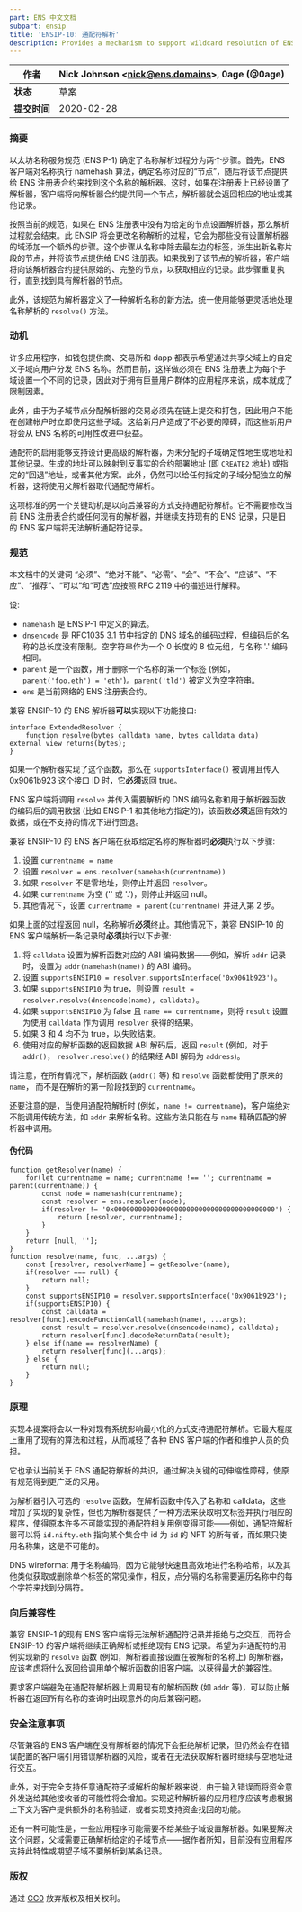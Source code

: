 ```yaml
---
part: ENS 中文文档
subpart: ensip
title: 'ENSIP-10: 通配符解析'
description: Provides a mechanism to support wildcard resolution of ENS names (formerly EIP-2544).
---
```


| **作者**    | Nick Johnson \<nick@ens.domains>, 0age (@0age) |
| ------------- | ---------------------------------------------- |
| **状态**    | 草案                                          |
| **提交时间** | 2020-02-28                                     |

### 摘要

以太坊名称服务规范 (ENSIP-1) 确定了名称解析过程分为两个步骤。首先，ENS 客户端对名称执行 namehash 算法，确定名称对应的“节点”，随后将该节点提供给 ENS 注册表合约来找到这个名称的解析器。这时，如果在注册表上已经设置了解析器，客户端将向解析器合约提供同一个节点，解析器就会返回相应的地址或其他记录。

按照当前的规范，如果在 ENS 注册表中没有为给定的节点设置解析器，那么解析过程就会结束。此 ENSIP 将会更改名称解析的过程，它会为那些没有设置解析器的域添加一个额外的步骤。这个步骤从名称中除去最左边的标签，派生出新名称片段的节点，并将该节点提供给 ENS 注册表。如果找到了该节点的解析器，客户端将向该解析器合约提供原始的、完整的节点，以获取相应的记录。此步骤重复执行，直到找到具有解析器的节点。

此外，该规范为解析器定义了一种解析名称的新方法，统一使用能够更灵活地处理名称解析的 `resolve()` 方法。

### 动机

许多应用程序，如钱包提供商、交易所和 dapp 都表示希望通过共享父域上的自定义子域向用户分发 ENS 名称。然而目前，这样做必须在 ENS 注册表上为每个子域设置一个不同的记录，因此对于拥有巨量用户群体的应用程序来说，成本就成了限制因素。

此外，由于为子域节点分配解析器的交易必须先在链上提交和打包，因此用户不能在创建帐户时立即使用这些子域。这给新用户造成了不必要的障碍，而这些新用户将会从 ENS 名称的可用性改进中获益。

通配符的启用能够支持设计更高级的解析器，为未分配的子域确定性地生成地址和其他记录。生成的地址可以映射到反事实的合约部署地址 (即 `CREATE2` 地址) 或指定的“回退”地址，或者其他方案。此外，仍然可以给任何指定的子域分配独立的解析器，这将使用父解析器取代通配符解析。

这项标准的另一个关键动机是以向后兼容的方式支持通配符解析。它不需要修改当前 ENS 注册表合约或任何现有的解析器，并继续支持现有的 ENS 记录，只是旧的 ENS 客户端将无法解析通配符记录。

### 规范

本文档中的关键词 “必须”、“绝对不能”、“必需”、“会”、“不会”、“应该”、“不应”、“推荐”、“可以”和“可选”应按照 RFC 2119 中的描述进行解释。

设:

* `namehash` 是 ENSIP-1 中定义的算法。
* `dnsencode` 是 RFC1035 3.1 节中指定的 DNS 域名的编码过程，但编码后的名称的总长度没有限制。空字符串作为一个 0 长度的 8 位元组，与名称 '.' 编码相同。
* `parent` 是一个函数，用于删除一个名称的第一个标签 (例如，`parent('foo.eth') = 'eth'`)。`parent('tld')` 被定义为空字符串。
* `ens` 是当前网络的 ENS 注册表合约。

兼容 ENSIP-10 的 ENS 解析器**可以**实现以下功能接口:

```
interface ExtendedResolver {
    function resolve(bytes calldata name, bytes calldata data) external view returns(bytes);
}
```

如果一个解析器实现了这个函数，那么在 `supportsInterface()` 被调用且传入 0x9061b923 这个接口 ID 时，它**必须**返回 true。

ENS 客户端将调用 `resolve` 并传入需要解析的 DNS 编码名称和用于解析器函数的编码后的调用数据 (比如 ENSIP-1 和其他地方指定的)，该函数**必须**返回有效的数据，或在不支持的情况下进行回退。

兼容 ENSIP-10 的 ENS 客户端在获取给定名称的解析器时**必须**执行以下步骤:

1. 设置 `currentname = name`
2. 设置 `resolver = ens.resolver(namehash(currentname))`
3. 如果 `resolver` 不是零地址，则停止并返回 `resolver`。
4. 如果 `currentname` 为空 ('' 或 '.')，则停止并返回 null。
5. 其他情况下，设置 `currentname = parent(currentname)` 并进入第 2 步。

如果上面的过程返回 null，名称解析**必须**终止。其他情况下，兼容 ENSIP-10 的 ENS 客户端解析一条记录时**必须**执行以下步骤:

1. 将 `calldata` 设置为解析函数对应的 ABI 编码数据——例如，解析 `addr` 记录时，设置为 `addr(namehash(name))` 的 ABI 编码。
2. 设置 `supportsENSIP10 = resolver.supportsInterface('0x9061b923')`。
3. 如果 `supportsENSIP10` 为 true，则设置 `result = resolver.resolve(dnsencode(name), calldata)`。
4. 如果 `supportsENSIP10` 为 false 且 `name == currentname`，则将 `result` 设置为使用 `calldata` 作为调用 `resolver` 获得的结果。
5. 如果 3 和 4 均不为 true，以失败结束。
6. 使用对应的解析函数的返回数据 ABI 解码后，返回 `result` (例如，对于 `addr()`， `resolver.resolve()` 的结果经 ABI 解码为 `address`)。

请注意，在所有情况下，解析函数 (`addr()` 等) 和 `resolve` 函数都使用了原来的 `name`， 而不是在解析的第一阶段找到的 `currentname`。

还要注意的是，当使用通配符解析时 (例如，`name != currentname`)，客户端绝对不能调用传统方法，如 `addr` 来解析名称。这些方法只能在与 `name` 精确匹配的解析器中调用。

#### 伪代码

```
function getResolver(name) {
    for(let currentname = name; currentname !== ''; currentname = parent(currentname)) {
        const node = namehash(currentname);
        const resolver = ens.resolver(node);
        if(resolver != '0x0000000000000000000000000000000000000000') {
            return [resolver, currentname];
        }
    }
    return [null, ''];
}
function resolve(name, func, ...args) {
    const [resolver, resolverName] = getResolver(name);
    if(resolver === null) {
        return null;
    }
    const supportsENSIP10 = resolver.supportsInterface('0x9061b923');
    if(supportsENSIP10) {
        const calldata = resolver[func].encodeFunctionCall(namehash(name), ...args);
        const result = resolver.resolve(dnsencode(name), calldata);
        return resolver[func].decodeReturnData(result);
    } else if(name == resolverName) {
        return resolver[func](...args);
    } else {
        return null;
    }
}
```

### 原理

实现本提案将会以一种对现有系统影响最小化的方式支持通配符解析。它最大程度上重用了现有的算法和过程，从而减轻了各种 ENS 客户端的作者和维护人员的负担。

它也承认当前关于 ENS 通配符解析的共识，通过解决关键的可伸缩性障碍，使原有规范得到更广泛的采用。

为解析器引入可选的 `resolve` 函数，在解析函数中传入了名称和 calldata，这些增加了实现的复杂性，但也为解析器提供了一种方法来获取明文标签并执行相应的程序，使得原本许多不可能实现的通配符相关用例变得可能——例如，通配符解析器可以将 `id.nifty.eth` 指向某个集合中 id 为 `id` 的 NFT 的所有者，而如果只使用名称集，这是不可能的。

DNS wireformat 用于名称编码，因为它能够快速且高效地进行名称哈希，以及其他类似获取或删除单个标签的常见操作，相反，点分隔的名称需要遍历名称中的每个字符来找到分隔符。

### 向后兼容性

兼容 ENSIP-1 的现有 ENS 客户端将无法解析通配符记录并拒绝与之交互，而符合 ENSIP-10 的客户端将继续正确解析或拒绝现有 ENS 记录。希望为非通配符的用例实现新的 `resolve` 函数 (例如，解析器直接设置在被解析的名称上) 的解析器，应该考虑将什么返回给调用单个解析函数的旧客户端，以获得最大的兼容性。

要求客户端避免在通配符解析器上调用现有的解析函数 (如 `addr` 等)，可以防止解析器在返回所有名称的查询时出现意外的向后兼容问题。

### 安全注意事项

尽管兼容的 ENS 客户端在没有解析器的情况下会拒绝解析记录，但仍然会存在错误配置的客户端引用错误解析器的风险，或者在无法获取解析器时继续与空地址进行交互。

此外，对于完全支持任意通配符子域解析的解析器来说，由于输入错误而将资金意外发送给其他接收者的可能性将会增加。实现这种解析器的应用程序应该考虑根据上下文为客户提供额外的名称验证，或者实现支持资金找回的功能。

还有一种可能性是，一些应用程序可能需要不给某些子域设置解析器。如果要解决这个问题，父域需要正确解析给定的子域节点——据作者所知，目前没有应用程序支持此特性或期望子域不要解析到某条记录。

### 版权

通过 [CC0](https://creativecommons.org/publicdomain/zero/1.0/) 放弃版权及相关权利。
